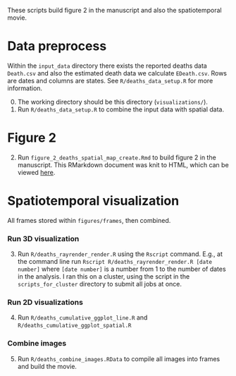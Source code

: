 These scripts build figure 2 in the manuscript and also the spatiotemporal movie. 


# Data preprocess

Within the `input_data` directory there exists the reported deaths data `Death.csv` and also the estimated death data we calculate `EDeath.csv`. Rows are dates and columns are states. See `R/deaths_data_setup.R` for more information. 

0. The working directory should be this directory (`visualizations/`).
1. Run `R/deaths_data_setup.R` to combine the input data with spatial data. 

# Figure 2 

2. Run  `figure_2_deaths_spatial_map_create.Rmd` to build figure 2 in the manuscript. 
This RMarkdown document was knit to HTML, which can be viewed [here](https://htmlpreview.github.io/?https://github.com/affans/covid19_deaths/blob/master/visualizations/figure_2_deaths_spatial_map_create.html).  

# Spatiotemporal visualization

All frames stored within `figures/frames`, then combined. 

### Run 3D visualization

3. Run `R/deaths_rayrender_render.R` using the `Rscript` command. 
E.g., at the command line run `Rscript R/deaths_rayrender_render.R [date number]` where `[date number]` is a number 
from 1 to the number of dates in the analysis. I ran this on a cluster, using the script in the `scripts_for_cluster` directory to submit all jobs at once. 

### Run 2D visualizations

4. Run `R/deaths_cumulative_ggplot_line.R` and `R/deaths_cumulative_ggplot_spatial.R`

### Combine images

5. Run `R/deaths_combine_images.RData` to compile all images into frames and build the movie. 
